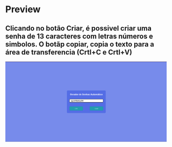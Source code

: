 <h1>Preview</h1>
<h2>Clicando no botão Criar, é possivel criar uma senha de 13 caracteres com letras números e simbolos. O botãp copiar, copia o texto para a área de transferencia (Crtl+C e Crtl+V)</h2>
<img src="overview.png">

